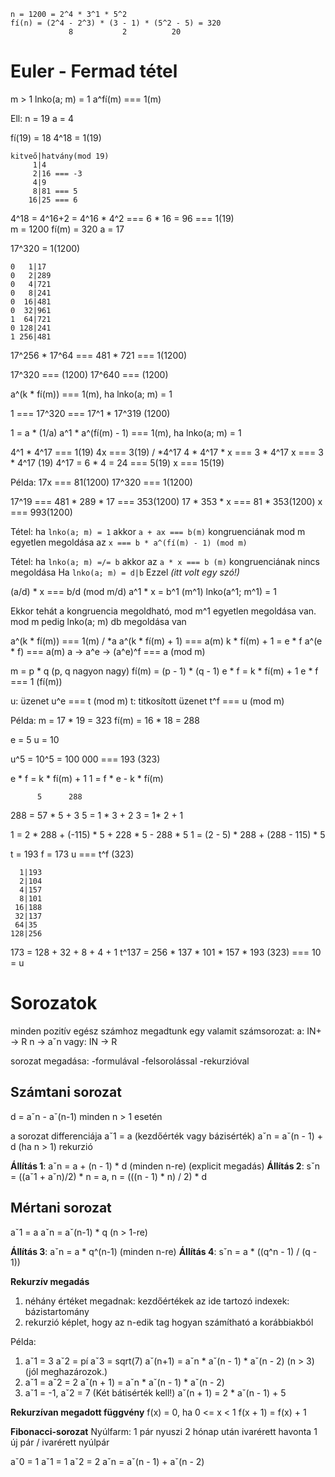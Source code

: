 ```
n = 1200 = 2^4 * 3^1 * 5^2
fí(n) = (2^4 - 2^3) * (3 - 1) * (5^2 - 5) = 320
             8           2          20
```

# Euler - Fermad tétel
m > 1
lnko(a; m) = 1
a^fí(m) === 1(m)

Ell:
n = 19
a = 4

fí(19) = 18
4^18 = 1(19)

```
kitveő|hatvány(mod 19)
     1|4
     2|16 === -3
     4|9
     8|81 === 5
    16|25 === 6
```
4^18 = 4^16+2 = 4^16 * 4^2 === 6 * 16 = 96 === 1(19)
<br>
m = 1200 fí(m) = 320
a = 17

17^320 = 1(1200)
```
0   1|17
0   2|289
0   4|721
0   8|241
0  16|481
0  32|961
1  64|721
0 128|241
1 256|481
```

17^256 * 17^64 === 481 * 721 === 1(1200)

17^320 === (1200)
17^640 === (1200)

a^(k * fí(m)) === 1(m), ha lnko(a; m) = 1

1 === 17^320 === 17^1 * 17^319 (1200)

1 = a * (1/a)
a^1 * a^(fí(m) - 1) === 1(m), ha lnko(a; m) = 1

4^1 * 4^17 === 1(19)
4x === 3(19) / *4^17
4 * 4^17 * x === 3 * 4^17
x === 3 * 4^17 (19)             4^17 = 6 * 4 = 24 === 5(19)
x === 15(19)

Példa: 17x === 81(1200)
17^320 === 1(1200)

17^19 === 481 * 289 * 17 === 353(1200)
17 * 353 * x === 81 * 353(1200)
x === 993(1200)

Tétel: ha `lnko(a; m) = 1` akkor `a + ax === b(m)` kongruenciának mod m egyetlen megoldása az `x === b * a^(fí(m) - 1) (mod m)`

Tétel: ha `lnko(a; m) =/= b` akkor az `a * x === b (m)` kongruenciának nincs megoldása
Ha `lnko(a; m) = d|b` Ezzel *(itt volt egy szó!)*

(a/d) * x === b/d (mod m/d)
a^1 * x = b^1 (m^1) lnko(a^1; m^1) = 1

Ekkor tehát a kongruencia megoldható, mod m^1 egyetlen megoldása van.
mod m pedig lnko(a; m) db megoldása van

a^(k * fí(m)) === 1(m) / *a
a^(k * fí(m) + 1) === a(m)
k * fí(m) + 1 = e * f
a^(e * f) === a(m)
a -> a^e -> (a^e)^f === a (mod m)

m = p * q (p, q nagyon nagy)
fí(m) = (p - 1) * (q - 1)
e * f = k * fí(m) + 1
e * f === 1 (fí(m))

u: üzenet
u^e === t (mod m)
t: titkosított üzenet
t^f === u (mod m)

Példa:
m = 17 * 19 = 323
fí(m) = 16 * 18 = 288

e = 5
u = 10

u^5 = 10^5 = 100 000 === 193 (323)

e * f = k * fí(m) + 1
1 = f * e - k * fí(m)
```
      5      288
```

288 = 57 * 5 + 3
5   = 1 * 3 + 2
3   = 1* 2 + 1

1 = 2 * 288 + (-115) * 5 + 228 * 5 - 288 * 5
1 = (2 - 5) * 288 + (288 - 115) * 5

t = 193
f = 173
u === t^f (323)

```
  1|193
  2|104
  4|157
  8|101
 16|188
 32|137
 64|35
128|256
```

173 = 128 + 32 + 8 + 4 + 1
t^137 = 256 * 137 * 101 * 157 * 193 (323) === 10 = u

# Sorozatok
minden pozitív egész számhoz megadtunk egy valamit
számsorozat: a: IN+ -> R
                n   -> aˇn
          vagy: IN  -> R

sorozat megadása: -formulával
                  -felsorolással
                  -rekurzióval

## Számtani sorozat
d = aˇn - aˇ(n-1)    minden n > 1 esetén

a sorozat differenciája
aˇ1 = a (kezdőérték vagy bázisérték)
aˇn = aˇ(n - 1) + d (ha n > 1) rekurzió

**Állítás 1**: aˇn = a + (n - 1) * d (minden n-re) (explicit megadás)
**Állítás 2**: sˇn = ((aˇ1 + aˇn)/2) * n = a, n = (((n - 1) * n) / 2) * d

## Mértani sorozat
aˇ1 = a
aˇn = aˇ(n-1) * q (n > 1-re)

**Állítás 3**: aˇn = a * q^(n-1) (minden n-re)
**Állítás 4**: sˇn = a * ((q^n - 1) / (q - 1))

**Rekurzív megadás**
1. néhány értéket megadnak: kezdőértékek
   az ide tartozó indexek: bázistartomány
2. rekurzió
   képlet, hogy az n-edik tag hogyan számítható a korábbiakból

Példa:
1. aˇ1 = 3 aˇ2 = pí aˇ3 = sqrt(7)
   aˇ(n+1) = aˇn * aˇ(n - 1) * aˇ(n - 2) (n > 3) (jól meghazározok.)
2. aˇ1 = aˇ2 = 2
   aˇ(n + 1) = aˇn * aˇ(n - 1) * aˇ(n - 2) 
3. aˇ1 = -1, aˇ2 = 7 (Két bátisérték kell!)
   aˇ(n + 1) =  2 * aˇ(n - 1) + 5

**Rekurzívan megadott függvény**
f(x) = 0, ha 0 <= x < 1
f(x + 1) = f(x) + 1

**Fibonacci-sorozat**
Nyúlfarm: 1 pár nyuszi
2 hónap után ivarérett
havonta 1 új pár / ivarérett nyúlpár

aˇ0 = 1
aˇ1 = 1
aˇ2 = 2
aˇn = aˇ(n - 1) + aˇ(n - 2)